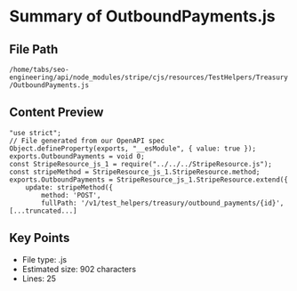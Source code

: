 # Summary of OutboundPayments.js
  
## File Path
`/home/tabs/seo-engineering/api/node_modules/stripe/cjs/resources/TestHelpers/Treasury/OutboundPayments.js`

## Content Preview
```
"use strict";
// File generated from our OpenAPI spec
Object.defineProperty(exports, "__esModule", { value: true });
exports.OutboundPayments = void 0;
const StripeResource_js_1 = require("../../../StripeResource.js");
const stripeMethod = StripeResource_js_1.StripeResource.method;
exports.OutboundPayments = StripeResource_js_1.StripeResource.extend({
    update: stripeMethod({
        method: 'POST',
        fullPath: '/v1/test_helpers/treasury/outbound_payments/{id}',
[...truncated...]
```

## Key Points
- File type: .js
- Estimated size: 902 characters
- Lines: 25
